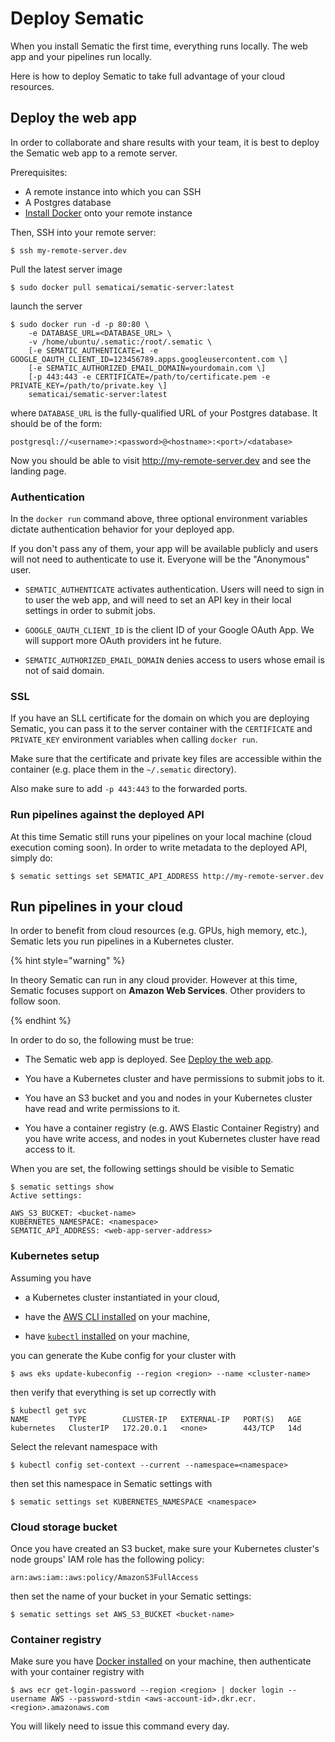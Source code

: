 # Deploy Sematic

When you install Sematic the first time, everything runs locally. The web app
and your pipelines run locally.

Here is how to deploy Sematic to take full advantage of your cloud resources.

## Deploy the web app

In order to collaborate and share results with your team, it is best to deploy
the Sematic web app to a remote server.

Prerequisites:

* A remote instance into which you can SSH
* A Postgres database
* [Install Docker](https://docs.docker.com/engine/install/) onto your remote instance

Then, SSH into your remote server:

```shell
$ ssh my-remote-server.dev
```

Pull the latest server image

```shell
$ sudo docker pull sematicai/sematic-server:latest
```

launch the server

```shell
$ sudo docker run -d -p 80:80 \
    -e DATABASE_URL=<DATABASE_URL> \
    -v /home/ubuntu/.sematic:/root/.sematic \
    [-e SEMATIC_AUTHENTICATE=1 -e GOOGLE_OAUTH_CLIENT_ID=123456789.apps.googleusercontent.com \]
    [-e SEMATIC_AUTHORIZED_EMAIL_DOMAIN=yourdomain.com \]
    [-p 443:443 -e CERTIFICATE=/path/to/certificate.pem -e PRIVATE_KEY=/path/to/private.key \]
    sematicai/sematic-server:latest
```

where `DATABASE_URL` is the fully-qualified URL of your Postgres database. It
should be of the form:

```
postgresql://<username>:<password>@<hostname>:<port>/<database>
```

Now you should be able to visit http://my-remote-server.dev and see the landing page.

### Authentication

In the `docker run` command above, three optional environment variables dictate
authentication behavior for your deployed app.

If you don't pass any of them, your app will be available publicly and users
will not need to authenticate to use it. Everyone will be the "Anonymous" user.

* `SEMATIC_AUTHENTICATE` activates authentication. Users will need to sign in to
  user the web app, and will need to set an API key in their local settings in
  order to submit jobs.

* `GOOGLE_OAUTH_CLIENT_ID` is the client ID of your Google OAuth App. We will
  support more OAuth providers int he future.

* `SEMATIC_AUTHORIZED_EMAIL_DOMAIN` denies access to users whose email is not of
  said domain.

### SSL

If you have an SLL certificate for the domain on which you are deploying
Sematic, you can pass it to the server container with the `CERTIFICATE` and
`PRIVATE_KEY` environment variables when calling `docker run`.

Make sure that the certificate and private key files are accessible within the
container (e.g. place them in the `~/.sematic` directory).

Also make sure to add `-p 443:443` to the forwarded ports.

### Run pipelines against the deployed API

At this time Sematic still runs your pipelines on your local machine (cloud
execution coming soon). In order to write metadata to the deployed API, simply do:

```shell
$ sematic settings set SEMATIC_API_ADDRESS http://my-remote-server.dev
```

## Run pipelines in your cloud

In order to benefit from cloud resources (e.g. GPUs, high memory, etc.), Sematic
lets you run pipelines in a Kubernetes cluster.

{% hint style="warning" %}

In theory Sematic can run in any cloud provider. However at this time, Sematic
focuses support on **Amazon Web Services**. Other providers to follow soon.

{% endhint %}

In order to do so, the following must be true:

* The Sematic web app is deployed. See [Deploy the web app](#deploy-the-web-app).

* You have a Kubernetes cluster and have permissions to submit jobs to it.

* You have an S3 bucket and you and nodes in your Kubernetes cluster have read
  and write permissions to it.

* You have a container registry (e.g. AWS Elastic Container Registry) and you
  have write access, and nodes in yout Kubernetes cluster have read access to
  it.

When you are set, the following settings should be visible to Sematic

```
$ sematic settings show
Active settings:

AWS_S3_BUCKET: <bucket-name>
KUBERNETES_NAMESPACE: <namespace>
SEMATIC_API_ADDRESS: <web-app-server-address>
```


### Kubernetes setup

Assuming you have

* a Kubernetes cluster instantiated in your cloud,

* have the [AWS CLI
  installed](https://docs.aws.amazon.com/cli/latest/userguide/getting-started-install.html)
  on your machine,

* have [`kubectl`
installed](https://kubernetes.io/docs/tasks/tools/install-kubectl-linux/) on
your machine,

you can generate the Kube config for your cluster with

```
$ aws eks update-kubeconfig --region <region> --name <cluster-name>
```

then verify that everything is set up correctly with

```
$ kubectl get svc
NAME         TYPE        CLUSTER-IP   EXTERNAL-IP   PORT(S)   AGE
kubernetes   ClusterIP   172.20.0.1   <none>        443/TCP   14d
```

Select the relevant namespace with
```
$ kubectl config set-context --current --namespace=<namespace>
```

then set this namespace in Sematic settings with
```
$ sematic settings set KUBERNETES_NAMESPACE <namespace>
```

### Cloud storage bucket

Once you have created an S3 bucket, make sure your Kubernetes cluster's node
groups' IAM role has the following policy:

```
arn:aws:iam::aws:policy/AmazonS3FullAccess
```

then set the name of your bucket in your Sematic settings:

```
$ sematic settings set AWS_S3_BUCKET <bucket-name>
```

### Container registry

Make sure you have [Docker installed](https://docs.docker.com/engine/install/)
on your machine, then authenticate with your container registry with

```
$ aws ecr get-login-password --region <region> | docker login --username AWS --password-stdin <aws-account-id>.dkr.ecr.<region>.amazonaws.com
```

You will likely need to issue this command every day.